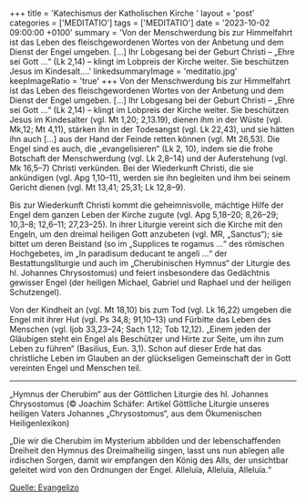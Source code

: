 +++
title = 'Katechismus der Katholischen Kirche '
layout = 'post'
categories = ['MEDITATIO']
tags = ['MEDITATIO']
date = '2023-10-02 09:00:00 +0100'
summary = 'Von der Menschwerdung bis zur Himmelfahrt ist das Leben des fleischgewordenen Wortes von der Anbetung und dem Dienst der Engel umgeben. […] Ihr Lobgesang bei der Geburt Christi – „Ehre sei Gott …“ (Lk 2,14) – klingt im Lobpreis der Kirche weiter. Sie beschützen Jesus im Kindesalt....'
linkedsummaryImage = 'meditatio.jpg'
keepImageRatio = 'true'
+++
Von der Menschwerdung bis zur Himmelfahrt ist das Leben des fleischgewordenen Wortes von der Anbetung und dem Dienst der Engel umgeben. […] Ihr Lobgesang bei der Geburt Christi – „Ehre sei Gott …“ (Lk 2,14) – klingt im Lobpreis der Kirche weiter. Sie beschützen Jesus im Kindesalter (vgl.<!--more--> Mt 1,20; 2,13.19), dienen ihm in der Wüste (vgl. Mk,12; Mt 4,11), stärken ihn in der Todesangst (vgl. Lk 22,43), und sie hätten ihn auch […] aus der Hand der Feinde retten können (vgl. Mt 26,53). Die Engel sind es auch, die „evangelisieren“ (Lk 2, 10), indem sie die frohe Botschaft der Menschwerdung (vgl. Lk 2,8–14) und der Auferstehung (vgl. Mk 16,5–7) Christi verkünden. Bei der Wiederkunft Christi, die sie ankündigen (vgl. Apg 1,10–11), werden sie ihn begleiten und ihm bei seinem Gericht dienen (vgl. Mt 13,41; 25,31; Lk 12,8–9).

Bis zur Wiederkunft Christi kommt die geheimnisvolle, mächtige Hilfe der Engel dem ganzen Leben der Kirche zugute (vgl. Apg 5,18–20; 8,26–29; 10,3–8; 12,6–11; 27,23–25). In ihrer Liturgie vereint sich die Kirche mit den Engeln, um den dreimal heiligen Gott anzubeten (vgl. MR, „Sanctus“); sie bittet um deren Beistand (so im „Supplices te rogamus …“ des römischen Hochgebetes, im „In paradisum deducant te angeli …“ der Bestattungsliturgie und auch im „Cherubinischen Hymnus“ der Liturgie des hl. Johannes Chrysostomus) und feiert insbesondere das Gedächtnis gewisser Engel (der heiligen Michael, Gabriel und Raphael und der heiligen Schutzengel).

Von der Kindheit an (vgl. Mt 18,10) bis zum Tod (vgl. Lk 16,22) umgeben die Engel mit ihrer Hut (vgl. Ps 34,8; 91,10–13) und Fürbitte das Leben des Menschen (vgl. Ijob 33,23–24; Sach 1,12; Tob 12,12). „Einem jeden der Gläubigen steht ein Engel als Beschützer und Hirte zur Seite, um ihn zum Leben zu führen“ (Basilius, Eun. 3,1). Schon auf dieser Erde hat das christliche Leben im Glauben an der glückseligen Gemeinschaft der in Gott vereinten Engel und Menschen teil.
 
**********

„Hymnus der Cherubim“ aus der Göttlichen Liturgie des hl. Johannes Chrysostomus (© Joachim Schäfer: Artikel Göttliche Liturgie unseres heiligen Vaters Johannes „Chrysostomus“, aus dem Ökumenischen Heiligenlexikon)

„Die wir die Cherubim im Mysterium abbilden und der lebenschaffenden Dreiheit den Hymnus des Dreimalheilig singen, lasst uns nun ablegen alle irdischen Sorgen, damit wir empfangen den König des Alls, der unsichtbar geleitet wird von den Ordnungen der Engel. Alleluïa, Alleluïa, Alleluïa.“


[Quelle: Evangelizo](https://evangeliumtagfuertag.org/DE/gospel)

